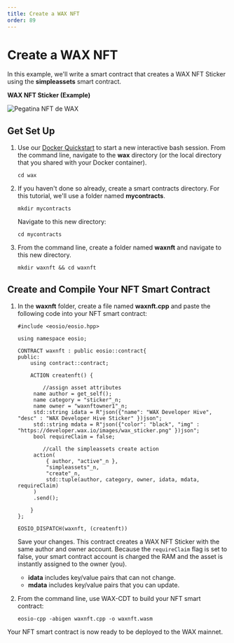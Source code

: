 ```yaml
---
title: Create a WAX NFT
order: 89
---
```


# Create a WAX NFT

In this example, we'll write a smart contract that creates a WAX NFT Sticker using the **simpleassets** smart contract.

**WAX NFT Sticker (Example)**

![Pegatina NFT de WAX](/assets/images/logo.png)

## Get Set Up

1. Use our [Docker Quickstart](/build/dapp-development/docker-setup/) to start a new interactive bash session. From the command line, navigate to the **wax** directory (or the local directory that you shared with your Docker container).

   ```shell
   cd wax
   ```

2. If you haven't done so already, create a smart contracts directory. For this tutorial, we'll use a folder named **mycontracts**.

   ```shell
   mkdir mycontracts
   ```

   Navigate to this new directory:

   ```shell
   cd mycontracts
   ```

3. From the command line, create a folder named **waxnft** and navigate to this new directory.

   ```shell
   mkdir waxnft && cd waxnft
   ```

## Create and Compile Your NFT Smart Contract

1. In the **waxnft** folder, create a file named **waxnft.cpp** and paste the following code into your NFT smart contract:

   ```
   #include <eosio/eosio.hpp>

   using namespace eosio;

   CONTRACT waxnft : public eosio::contract{
   public:
       using contract::contract;

       ACTION createnft() {

           //assign asset attributes
   	    name author = get_self();
   	    name category = "sticker"_n;
   	    name owner = "waxnftowner1"_n;
   	    std::string idata = R"json({"name": "WAX Developer Hive", "desc" : "WAX Developer Hive Sticker" })json";
   	    std::string mdata = R"json({"color": "black", "img" : "https://developer.wax.io/images/wax_sticker.png" })json";
   	    bool requireClaim = false;

           //call the simpleassets create action
   	    action(
   		    { author, "active"_n },
   		    "simpleassets"_n,
   		    "create"_n,
   		    std::tuple(author, category, owner, idata, mdata, requireClaim)
   	    )
   	    .send();

       }
   };

   EOSIO_DISPATCH(waxnft, (createnft))
   ```

   Save your changes. This contract creates a WAX NFT Sticker with the same author and owner account. Because the `requireClaim` flag is set to false, your smart contract account is charged the RAM and the asset is instantly assigned to the owner (you).

   - **idata** includes key/value pairs that can not change.
   - **mdata** includes key/value pairs that you can update.

2. From the command line, use WAX-CDT to build your NFT smart contract:

   ```shell
   eosio-cpp -abigen waxnft.cpp -o waxnft.wasm
   ```

Your NFT smart contract is now ready to be deployed to the WAX mainnet.
